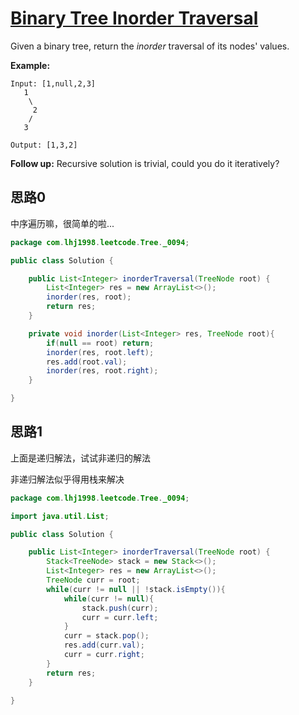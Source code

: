 # [Binary Tree Inorder Traversal](https://leetcode.com/problems/binary-tree-inorder-traversal/)

Given a binary tree, return the *inorder* traversal of its nodes' values.

**Example:**

```
Input: [1,null,2,3]
   1
    \
     2
    /
   3

Output: [1,3,2]
```

**Follow up:** Recursive solution is trivial, could you do it iteratively?

## 思路0

中序遍历嘛，很简单的啦...

```java
package com.lhj1998.leetcode.Tree._0094;

public class Solution {

    public List<Integer> inorderTraversal(TreeNode root) {
        List<Integer> res = new ArrayList<>();
        inorder(res, root);
        return res;
    }

    private void inorder(List<Integer> res, TreeNode root){
        if(null == root) return;
        inorder(res, root.left);
        res.add(root.val);
        inorder(res, root.right);
    }

}

```

## 思路1

上面是递归解法，试试非递归的解法

非递归解法似乎得用栈来解决

```java
package com.lhj1998.leetcode.Tree._0094;

import java.util.List;

public class Solution {

    public List<Integer> inorderTraversal(TreeNode root) {
        Stack<TreeNode> stack = new Stack<>();
        List<Integer> res = new ArrayList<>();
        TreeNode curr = root;
        while(curr != null || !stack.isEmpty()){
            while(curr != null){
                stack.push(curr);
                curr = curr.left;
            }
            curr = stack.pop();
            res.add(curr.val);
            curr = curr.right;
        }
        return res;
    }

}

```

